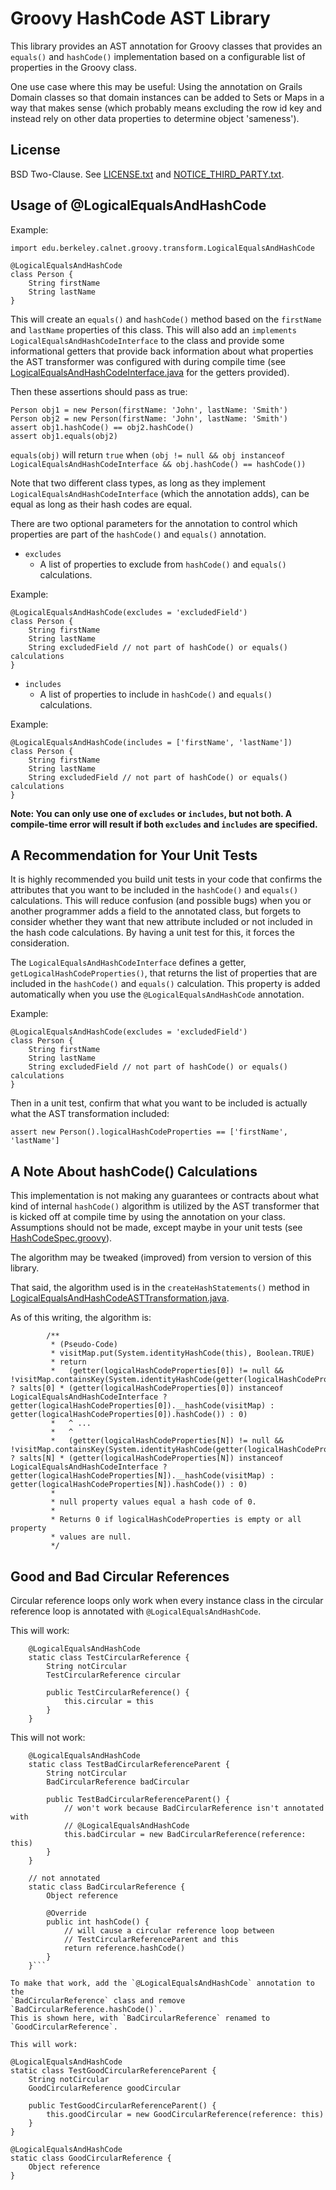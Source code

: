 Groovy HashCode AST Library
===========================

This library provides an AST annotation for Groovy classes that provides an
`equals()` and `hashCode()` implementation based on a configurable list of
properties in the Groovy class.

One use case where this may be useful: Using the annotation on Grails Domain
classes so that domain instances can be added to Sets or Maps in a way that
makes sense (which probably means excluding the row id key and instead rely
on other data properties to determine object 'sameness').

## License

BSD Two-Clause.  See [LICENSE.txt](LICENSE.txt) and
[NOTICE_THIRD_PARTY.txt](NOTICE_THIRD_PARTY.txt).

## Usage of @LogicalEqualsAndHashCode

Example:
```
import edu.berkeley.calnet.groovy.transform.LogicalEqualsAndHashCode

@LogicalEqualsAndHashCode
class Person {
    String firstName
    String lastName
}
```

This will create an `equals()` and `hashCode()` method based on the
`firstName` and `lastName` properties of this class.  This will also add an
`implements LogicalEqualsAndHashCodeInterface` to the class and provide some
informational getters that provide back information about what properties
the AST transformer was configured with during compile time (see
[LogicalEqualsAndHashCodeInterface.java](groovy-hashcode-ast-library/src/main/java/edu/berkeley/calnet/groovy/transform/LogicalEqualsAndHashCodeInterface.java)
for the getters provided).

Then these assertions should pass as true:
```
Person obj1 = new Person(firstName: 'John', lastName: 'Smith')
Person obj2 = new Person(firstName: 'John', lastName: 'Smith')
assert obj1.hashCode() == obj2.hashCode()
assert obj1.equals(obj2)
```

`equals(obj)` will return `true` when
`(obj != null && obj instanceof LogicalEqualsAndHashCodeInterface && obj.hashCode() == hashCode())`

Note that two different class types, as long as they implement
`LogicalEqualsAndHashCodeInterface` (which the annotation adds), can be
equal as long as their hash codes are equal.

There are two optional parameters for the annotation to control which
properties are part of the `hashCode()` and `equals()` annotation.

* `excludes`
  * A list of properties to exclude from `hashCode()` and `equals()` calculations.

Example:
```
@LogicalEqualsAndHashCode(excludes = 'excludedField')
class Person {
    String firstName
    String lastName
    String excludedField // not part of hashCode() or equals() calculations
}
```

* `includes`
  * A list of properties to include in `hashCode()` and `equals()` calculations.

Example:
```
@LogicalEqualsAndHashCode(includes = ['firstName', 'lastName'])
class Person {
    String firstName
    String lastName
    String excludedField // not part of hashCode() or equals() calculations
}
```

**Note: You can only use one of `excludes` or `includes`, but not both.  A
compile-time error will result if both `excludes` and `includes` are
specified.**

## A Recommendation for Your Unit Tests

It is highly recommended you build unit tests in your code that confirms the
attributes that you want to be included in the `hashCode()` and `equals()`
calculations.  This will reduce confusion (and possible bugs) when you or
another programmer adds a field to the annotated class, but forgets to
consider whether they want that new attribute included or not included in
the hash code calculations.  By having a unit test for this, it forces the
consideration.

The `LogicalEqualsAndHashCodeInterface` defines a getter,
`getLogicalHashCodeProperties()`, that returns the list of properties that
are included in the `hashCode()` and `equals()` calculation.  This property
is added automatically when you use the `@LogicalEqualsAndHashCode`
annotation.

Example:
```
@LogicalEqualsAndHashCode(excludes = 'excludedField')
class Person {
    String firstName
    String lastName
    String excludedField // not part of hashCode() or equals() calculations
}
```

Then in a unit test, confirm that what you want to be included is actually
what the AST transformation included:
```
assert new Person().logicalHashCodeProperties == ['firstName', 'lastName']
```

## A Note About hashCode() Calculations
 
This implementation is not making any guarantees or contracts about what
kind of internal `hashCode()` algorithm is utilized by the AST transformer
that is kicked off at compile time by using the annotation on your class. 
Assumptions should not be made, except maybe in your unit tests (see
[HashCodeSpec.groovy](groovy-hashcode-ast-tests/src/test/groovy/edu/berkeley/calnet/groovy/transform/HashCodeSpec.groovy)).

The algorithm may be tweaked (improved) from version to version of this
library.

That said, the algorithm used is in the `createHashStatements()` method in
[LogicalEqualsAndHashCodeASTTransformation.java](groovy-hashcode-ast-library/src/main/java/edu/berkeley/calnet/groovy/transform/LogicalEqualsAndHashCodeASTTransformation.java).

As of this writing, the algorithm is:
```
        /**
         * (Pseudo-Code)
         * visitMap.put(System.identityHashCode(this), Boolean.TRUE)
         * return
         *   (getter(logicalHashCodeProperties[0]) != null && !visitMap.containsKey(System.identityHashCode(getter(logicalHashCodeProperties[0])) ? salts[0] * (getter(logicalHashCodeProperties[0]) instanceof LogicalEqualsAndHashCodeInterface ? getter(logicalHashCodeProperties[0]).__hashCode(visitMap) : getter(logicalHashCodeProperties[0]).hashCode()) : 0)
         *   ^ ...
         *   ^
         *   (getter(logicalHashCodeProperties[N]) != null && !visitMap.containsKey(System.identityHashCode(getter(logicalHashCodeProperties[N])) ? salts[N] * (getter(logicalHashCodeProperties[N]) instanceof LogicalEqualsAndHashCodeInterface ? getter(logicalHashCodeProperties[N]).__hashCode(visitMap) : getter(logicalHashCodeProperties[N]).hashCode()) : 0)
         *
         * null property values equal a hash code of 0.
         *
         * Returns 0 if logicalHashCodeProperties is empty or all property
         * values are null.
         */
```

## Good and Bad Circular References

Circular reference loops only work when every instance class in the circular
reference loop is annotated with `@LogicalEqualsAndHashCode`.

This will work:
```
    @LogicalEqualsAndHashCode
    static class TestCircularReference {
        String notCircular
        TestCircularReference circular

        public TestCircularReference() {
            this.circular = this
        }
    }
```

This will not work:
```
    @LogicalEqualsAndHashCode
    static class TestBadCircularReferenceParent {
        String notCircular
        BadCircularReference badCircular

        public TestBadCircularReferenceParent() {
            // won't work because BadCircularReference isn't annotated with
            // @LogicalEqualsAndHashCode
            this.badCircular = new BadCircularReference(reference: this)
        }
    }

    // not annotated
    static class BadCircularReference {
        Object reference

        @Override
        public int hashCode() {
            // will cause a circular reference loop between
            // TestCircularReferenceParent and this
            return reference.hashCode()
        }
    }```

To make that work, add the `@LogicalEqualsAndHashCode` annotation to the
`BadCircularReference` class and remove `BadCircularReference.hashCode()`. 
This is shown here, with `BadCircularReference` renamed to
`GoodCircularReference`.

This will work:
```
    @LogicalEqualsAndHashCode
    static class TestGoodCircularReferenceParent {
        String notCircular
        GoodCircularReference goodCircular

        public TestGoodCircularReferenceParent() {
            this.goodCircular = new GoodCircularReference(reference: this)
        }
    }

    @LogicalEqualsAndHashCode
    static class GoodCircularReference {
        Object reference
    }
```
